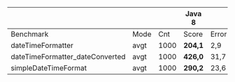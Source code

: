 |                                 |      |      | Java 8  |       | Java 9   |       |      |
|---------------------------------|------|------|---------|-------|----------|-------|------|
| Benchmark                       | Mode | Cnt  | Score   |  Error | Score   | Error | Unit |
| dateTimeFormatter               | avgt | 1000 |**204,1**|   2,9 |**142,7**|   3,0 | ns/op|
| dateTimeFormatter_dateConverted | avgt | 1000 |**426,0**|  31,7 |**228,3**|   2,6 | ns/op|
| simpleDateTimeFormat            | avgt | 1000 |**290,2**|  23,6 |**266,2**|  11,5 | ns/op|